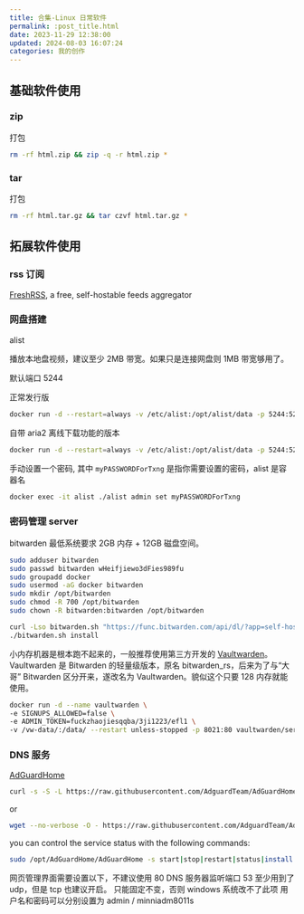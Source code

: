 ```yaml
---
title: 合集-Linux 日常软件
permalink: :post_title.html
date: 2023-11-29 12:38:00
updated: 2024-08-03 16:07:24
categories: 我的创作
---
```


## 基础软件使用

### zip

打包

```sh
rm -rf html.zip && zip -q -r html.zip *
```

### tar

打包

```sh
rm -rf html.tar.gz && tar czvf html.tar.gz *
```

## 拓展软件使用

### rss 订阅

[FreshRSS](https://www.freshrss.org/), a free, self-hostable feeds aggregator

<!-- more -->

### 网盘搭建

alist

播放本地盘视频，建议至少 2MB 带宽。如果只是连接网盘则 1MB 带宽够用了。

默认端口 5244

正常发行版

```sh
docker run -d --restart=always -v /etc/alist:/opt/alist/data -p 5244:5244 -e PUID=0 -e PGID=0 -e UMASK=022 --name="alist" xhofe/alist:latest
```

自带 aria2 离线下载功能的版本

```sh
docker run -d --restart=always -v /etc/alist:/opt/alist/data -p 5244:5244 -e PUID=0 -e PGID=0 -e UMASK=022 --name="alist-aria2" xhofe/alist-aria2:latest
```

手动设置一个密码, 其中 `myPASSWORDForTxng` 是指你需要设置的密码，alist 是容器名

```sh
docker exec -it alist ./alist admin set myPASSWORDForTxng
```

### 密码管理 server

bitwarden 最低系统要求 2GB 内存 + 12GB 磁盘空间。

```sh
sudo adduser bitwarden
sudo passwd bitwarden wHeifjiewo3dFies989fu
sudo groupadd docker
sudo usermod -aG docker bitwarden
sudo mkdir /opt/bitwarden
sudo chmod -R 700 /opt/bitwarden
sudo chown -R bitwarden:bitwarden /opt/bitwarden

curl -Lso bitwarden.sh "https://func.bitwarden.com/api/dl/?app=self-host&platform=linux" && chmod 700 bitwarden.sh
./bitwarden.sh install
```

小内存机器是根本跑不起来的，一般推荐使用第三方开发的 [Vaultwarden](https://github.com/dani-garcia/vaultwarden)。Vaultwarden 是 Bitwarden 的轻量级版本，原名 bitwarden_rs，后来为了与“大哥” Bitwarden 区分开来，遂改名为 Vaultwarden。貌似这个只要 128 内存就能使用。

```sh
docker run -d --name vaultwarden \
-e SIGNUPS_ALLOWED=false \
-e ADMIN_TOKEN=fuckzhaojiesqqba/3ji1223/efl1 \
-v /vw-data/:/data/ --restart unless-stopped -p 8021:80 vaultwarden/server:latest
```

### DNS 服务

[AdGuardHome](https://github.com/AdguardTeam/AdGuardHome)

```sh
curl -s -S -L https://raw.githubusercontent.com/AdguardTeam/AdGuardHome/master/scripts/install.sh | sh -s -- -v
```

or

```sh
wget --no-verbose -O - https://raw.githubusercontent.com/AdguardTeam/AdGuardHome/master/scripts/install.sh | sh -s -- -v
```

you can control the service status with the following commands:

```sh
sudo /opt/AdGuardHome/AdGuardHome -s start|stop|restart|status|install|uninstall
```

网页管理界面需要设置以下，不建议使用 80
DNS 服务器监听端口 53 至少用到了 udp，但是 tcp 也建议开启。 只能固定不变，否则 windows 系统改不了此项
用户名和密码可以分别设置为 admin / minniadm8011s
